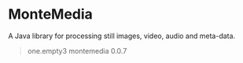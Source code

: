 # MonteMedia
A Java library for processing still images, video, audio and meta-data.

> <dependency>
>    <groupId>one.empty3</groupId>
>    <artifactId>montemedia</artifactId>
>    <version>0.0.7</version>
> </dependency>
